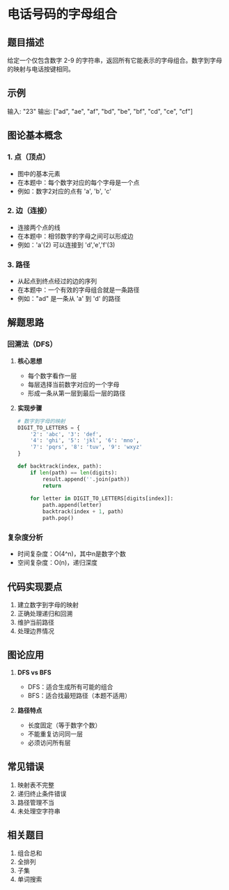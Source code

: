 # 电话号码的字母组合

## 题目描述
给定一个仅包含数字 2-9 的字符串，返回所有它能表示的字母组合。数字到字母的映射与电话按键相同。

## 示例
输入: "23"
输出: ["ad", "ae", "af", "bd", "be", "bf", "cd", "ce", "cf"]

## 图论基本概念

### 1. 点（顶点）
- 图中的基本元素
- 在本题中：每个数字对应的每个字母是一个点
- 例如：数字2对应的点有 'a', 'b', 'c'

### 2. 边（连接）
- 连接两个点的线
- 在本题中：相邻数字的字母之间可以形成边
- 例如：'a'(2) 可以连接到 'd','e','f'(3)

### 3. 路径
- 从起点到终点经过的边的序列
- 在本题中：一个有效的字母组合就是一条路径
- 例如："ad" 是一条从 'a' 到 'd' 的路径

## 解题思路

### 回溯法（DFS）
1. **核心思想**
   - 每个数字看作一层
   - 每层选择当前数字对应的一个字母
   - 形成一条从第一层到最后一层的路径

2. **实现步骤**
   ```python
   # 数字到字母的映射
   DIGIT_TO_LETTERS = {
       '2': 'abc', '3': 'def',
       '4': 'ghi', '5': 'jkl', '6': 'mno',
       '7': 'pqrs', '8': 'tuv', '9': 'wxyz'
   }
   
   def backtrack(index, path):
       if len(path) == len(digits):
           result.append(''.join(path))
           return
           
       for letter in DIGIT_TO_LETTERS[digits[index]]:
           path.append(letter)
           backtrack(index + 1, path)
           path.pop()
   ```

### 复杂度分析
- 时间复杂度：O(4^n)，其中n是数字个数
- 空间复杂度：O(n)，递归深度

## 代码实现要点
1. 建立数字到字母的映射
2. 正确处理递归和回溯
3. 维护当前路径
4. 处理边界情况

## 图论应用
1. **DFS vs BFS**
   - DFS：适合生成所有可能的组合
   - BFS：适合找最短路径（本题不适用）

2. **路径特点**
   - 长度固定（等于数字个数）
   - 不能重复访问同一层
   - 必须访问所有层

## 常见错误
1. 映射表不完整
2. 递归终止条件错误
3. 路径管理不当
4. 未处理空字符串

## 相关题目
1. 组合总和
2. 全排列
3. 子集
4. 单词搜索 